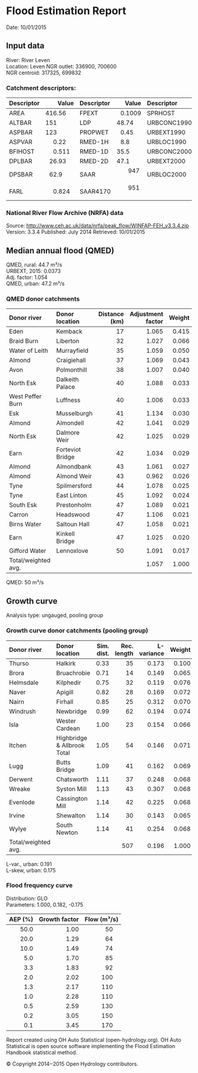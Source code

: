 # Flood Estimation Report

Date:          10/01/2015

## Input data

River:         River Leven  
Location:      Leven
NGR outlet:    336900, 700600  
NGR centroid:  317325, 699832    

### Catchment descriptors:

Descriptor   |      Value | Descriptor  |      Value | Descriptor  |      Value 
:------------|-----------:|:------------|-----------:|:------------|----------:
AREA         |   416.56   | FPEXT       |     0.1009 | SPRHOST     |    34.62  
ALTBAR       |   151      | LDP         |    48.74   | URBCONC1990 |     0.754 
ASPBAR       |   123      | PROPWET     |     0.45   | URBEXT1990  |     0.0173
ASPVAR       |     0.22   | RMED-1H     |     8.8    | URBLOC1990  |     0.738 
BFIHOST      |     0.511  | RMED-1D     |    35.5    | URBCONC2000 |     0.830 
DPLBAR       |    26.93   | RMED-2D     |    47.1    | URBEXT2000  |     0.0361
DPSBAR       |    62.9    | SAAR        |   947      | URBLOC2000  |     0.702 
FARL         |     0.824  | SAAR4170    |   951     

### National River Flow Archive (NRFA) data

Source:        http://www.ceh.ac.uk/data/nrfa/peak_flow/WINFAP-FEH_v3.3.4.zip
Version:       3.3.4
Published:     July 2014
Retrieved:     10/01/2015

## Median annual flood (QMED) 

QMED, rural:   44.7 m³/s  
URBEXT, 2015:  0.0373  
Adj. factor:   1.054   
QMED, urban:   47.2 m³/s

### QMED donor catchments

Donor river         | Donor location                 | Distance (km)| Adjustment factor | Weight
:-------------------|:-------------------------------|-------------:|------------------:|------:
Eden                | Kemback                        |           17 |             1.065 |  0.415
Braid Burn          | Liberton                       |           32 |             1.027 |  0.066
Water of Leith      | Murrayfield                    |           35 |             1.059 |  0.050
Almond              | Craigiehall                    |           37 |             1.069 |  0.043
Avon                | Polmonthill                    |           38 |             1.007 |  0.040
North Esk           | Dalkeith Palace                |           40 |             1.088 |  0.033
West Peffer Burn    | Luffness                       |           40 |             1.006 |  0.033
Esk                 | Musselburgh                    |           41 |             1.134 |  0.030
Almond              | Almondell                      |           42 |             1.041 |  0.029
North Esk           | Dalmore Weir                   |           42 |             1.025 |  0.029
Earn                | Forteviot Bridge               |           42 |             1.034 |  0.029
Almond              | Almondbank                     |           43 |             1.061 |  0.027
Almond              | Almond Weir                    |           43 |             0.962 |  0.026
Tyne                | Spilmersford                   |           44 |             1.078 |  0.025
Tyne                | East Linton                    |           45 |             1.092 |  0.024
South Esk           | Prestonholm                    |           47 |             1.089 |  0.021
Carron              | Headswood                      |           47 |             1.106 |  0.021
Birns Water         | Saltoun Hall                   |           47 |             1.058 |  0.021
Earn                | Kinkell Bridge                 |           47 |             1.025 |  0.020
Gifford Water       | Lennoxlove                     |           50 |             1.091 |  0.017
Total/weighted avg. |                                |              |             1.057 |  1.000

QMED:          50 m³/s

## Growth curve

Analysis type: ungauged, pooling group

### Growth curve donor catchments (pooling group)

Donor river         | Donor location                 | Sim. dist. | Rec. length | L-variance | Weight | L-skew | Weight
:-------------------|:-------------------------------|-----------:|------------:|-----------:|-------:|-------:|------:
Thurso              | Halkirk                        |       0.33 |          35 |      0.173 |  0.100 |  0.102 |  0.086
Brora               | Bruachrobie                    |       0.71 |          14 |      0.149 |  0.065 |  0.101 |  0.049
Helmsdale           | Kilphedir                      |       0.75 |          32 |      0.119 |  0.076 |  0.117 |  0.071
Naver               | Apigill                        |       0.82 |          28 |      0.169 |  0.072 |  0.126 |  0.067
Nairn               | Firhall                        |       0.85 |          25 |      0.312 |  0.070 |  0.325 |  0.064
Windrush            | Newbridge                      |       0.99 |          62 |      0.194 |  0.074 |  0.241 |  0.082
Isla                | Wester Cardean                 |       1.00 |          23 |      0.154 |  0.066 |  0.077 |  0.062
Itchen              | Highbridge & Allbrook Total    |       1.05 |          54 |      0.146 |  0.071 |  0.138 |  0.079
Lugg                | Butts Bridge                   |       1.09 |          41 |      0.162 |  0.069 |  0.046 |  0.074
Derwent             | Chatsworth                     |       1.11 |          37 |      0.248 |  0.068 |  0.211 |  0.072
Wreake              | Syston Mill                    |       1.13 |          43 |      0.307 |  0.068 |  0.393 |  0.075
Evenlode            | Cassington Mill                |       1.14 |          42 |      0.225 |  0.068 |  0.133 |  0.075
Irvine              | Shewalton                      |       1.14 |          30 |      0.143 |  0.065 |  0.206 |  0.068
Wylye               | South Newton                   |       1.14 |          41 |      0.254 |  0.068 |  0.137 |  0.074
Total/weighted avg. |                                |            |         507 |      0.196 |  1.000 |  0.169 |  1.000

L-var., urban: 0.191  
L-skew, urban: 0.175

### Flood frequency curve

Distribution:  GLO  
Parameters:    1.000, 0.182, -0.175  

AEP (%) | Growth factor | Flow (m³/s)
-------:|--------------:|-----------:
   50.0 |          1.00 |        50  
   20.0 |          1.29 |        64  
   10.0 |          1.49 |        74  
    5.0 |          1.70 |        85  
    3.3 |          1.83 |        92  
    2.0 |          2.02 |       100  
    1.3 |          2.17 |       110  
    1.0 |          2.28 |       110  
    0.5 |          2.59 |       130  
    0.2 |          3.05 |       150  
    0.1 |          3.45 |       170  


Report created using OH Auto Statistical (open-hydrology.org). OH Auto Statistical is open source software implementing 
the Flood Estimation Handbook statistical method.

© Copyright 2014‒2015 Open Hydrology contributors.